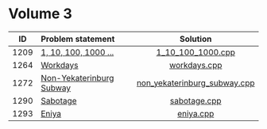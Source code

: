 # Volume 3

|  ID  |                               Problem statement                               |                            Solution                            |
|:----:|:------------------------------------------------------------------------------|:--------------------------------------------------------------:|
| 1209 | [1, 10, 100, 1000 ...](http://acm.timus.ru/problem.aspx?space=1&num=1209)     | [1_10_100_1000.cpp](./1_10_100_1000.cpp)                       |
| 1264 | [Workdays](http://acm.timus.ru/problem.aspx?space=1&num=1264)                 | [workdays.cpp](./workdays.cpp)                                 |
| 1272 | [Non-Yekaterinburg Subway](http://acm.timus.ru/problem.aspx?space=1&num=1272) | [non_yekaterinburg_subway.cpp](./non_yekaterinburg_subway.cpp) |
| 1290 | [Sabotage](http://acm.timus.ru/problem.aspx?space=1&num=1290)                 | [sabotage.cpp](./sabotage.cpp)                                 |
| 1293 | [Eniya](http://acm.timus.ru/problem.aspx?space=1&num=1293)                    | [eniya.cpp](./eniya.cpp)                                       |
